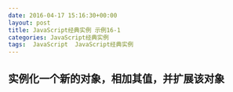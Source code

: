 ```yaml
---
date: 2016-04-17 15:16:30+00:00
layout: post
title: JavaScript经典实例 示例16-1
categories: JavaScript经典实例
tags:  JavaScript  JavaScript经典实例
---
```

实例化一个新的对象，相加其值，并扩展该对象
----------------

<html>
    <head>
        <title>Tune Object</title>
        <meta charset="utf-8" />
        <script type="text/javascript">
            function Tune(song, artist) {
                var title = song,
                    artist = artist;
                    
                this.concat = function() {
                    return title + ' ' + artist;
                }
                
            }
            
            window.onload = function() {
                
                // 创建实例，打印出值
                var happySong = new Tune('Putting on the Ritz', 'Ella Fitzgerald');
                
                // 扩展该对象
                Tune.prototype.addCategory = function(categoryName) {
                    this.category = categoryName;
                }
                
                // 添加分类
                happySong.addCategory('Swing');
                
                // 把歌曲打印到一个新的段落
                var song = 'Title and artist: ' + happySong.concat() + ' Category: ' + happySong.category,
                    p = document.createElement('p'),
                    txt = document.createTextNode(song);
                    
                p.appendChild(txt);
                document.getElementById('song').appendChild(p);
            }
        </script>
    </head>
    <body>
        <h1>Tune</h1>
        <div id="song">
        </div>
    </body>
</html>

源码如下：

{% highlight html linenos %}
<!DOCTYPE html>
<html>
    <head>
        <title>Tune Object</title>
        <meta charset="utf-8" />
        <script type="text/javascript">
            function Tune(song, artist) {
                var title = song,
                    artist = artist;
                    
                this.concat = function() {
                    return title + ' ' + artist;
                }
                
            }
            
            window.onload = function() {
                
                // 创建实例，打印出值
                var happySong = new Tune('Putting on the Ritz', 'Ella Fitzgerald');
                
                // 扩展该对象
                Tune.prototype.addCategory = function(categoryName) {
                    this.category = categoryName;
                }
                
                // 添加分类
                happySong.addCategory('Swing');
                
                // 把歌曲打印到一个新的段落
                var song = 'Title and artist: ' + happySong.concat() + ' Category: ' + happySong.category,
                    p = document.createElement('p'),
                    txt = document.createTextNode(song);
                    
                p.appendChild(txt);
                document.getElementById('song').appendChild(p);
            }
        </script>
    </head>
    <body>
        <h1>Tune</h1>
        <div id="song">
        </div>
    </body>
</html>
{% endhighlight %}
